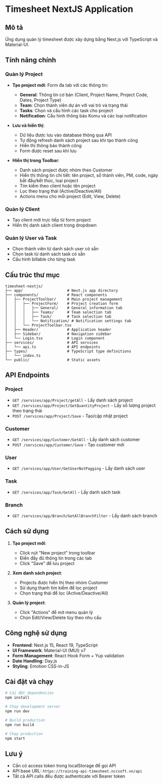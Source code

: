 # Timesheet NextJS Application

## Mô tả
Ứng dụng quản lý timesheet được xây dựng bằng Next.js với TypeScript và Material-UI.

## Tính năng chính

### Quản lý Project
- **Tạo project mới**: Form đa tab với các thông tin:
  - **General**: Thông tin cơ bản (Client, Project Name, Project Code, Dates, Project Type)
  - **Team**: Chọn thành viên dự án với vai trò và trạng thái
  - **Tasks**: Chọn và cấu hình các task cho project
  - **Notification**: Cấu hình thông báo Komu và các loại notification

- **Lưu và hiển thị**: 
  - Dữ liệu được lưu vào database thông qua API
  - Tự động refresh danh sách project sau khi tạo thành công
  - Hiển thị thông báo thành công
  - Form được reset sau khi lưu

- **Hiển thị trong Toolbar**:
  - Danh sách project được nhóm theo Customer
  - Hiển thị thông tin chi tiết: tên project, số thành viên, PM, code, ngày bắt đầu/kết thúc, loại project
  - Tìm kiếm theo client hoặc tên project
  - Lọc theo trạng thái (Active/Deactive/All)
  - Actions menu cho mỗi project (Edit, View, Delete)

### Quản lý Client
- Tạo client mới trực tiếp từ form project
- Hiển thị danh sách client trong dropdown

### Quản lý User và Task
- Chọn thành viên từ danh sách user có sẵn
- Chọn task từ danh sách task có sẵn
- Cấu hình billable cho từng task

## Cấu trúc thư mục

```
timesheet-nextjs/
├── app/                    # Next.js app directory
├── components/             # React components
│   ├── ProjectToolbar/     # Main project management
│   │   ├── ProjectForm/    # Project creation form
│   │   │   ├── General/    # General information tab
│   │   │   ├── Teams/      # Team selection tab
│   │   │   ├── Task/       # Task selection tab
│   │   │   └── Notification/ # Notification settings tab
│   │   └── ProjectToolbar.tsx
│   ├── Header/             # Application header
│   ├── Sidebar/            # Navigation sidebar
│   └── Login.tsx           # Login component
├── services/               # API services
│   └── api.ts              # API endpoints
├── types/                  # TypeScript type definitions
│   └── index.ts
└── public/                 # Static assets
```

## API Endpoints

### Project
- `GET /services/app/Project/getAll` - Lấy danh sách project
- `GET /services/app/Project/GetQuantityProject` - Lấy số lượng project theo trạng thái
- `POST /services/app/Project/Save` - Tạo/cập nhật project

### Customer
- `GET /services/app/Customer/GetAll` - Lấy danh sách customer
- `POST /services/app/Customer/Save` - Tạo customer mới

### User
- `GET /services/app/User/GetUserNotPagging` - Lấy danh sách user

### Task
- `GET /services/app/Task/GetAll` - Lấy danh sách task

### Branch
- `GET /services/app/Branch/GetAllBranchFilter` - Lấy danh sách branch

## Cách sử dụng

1. **Tạo project mới**:
   - Click nút "New project" trong toolbar
   - Điền đầy đủ thông tin trong các tab
   - Click "Save" để lưu project

2. **Xem danh sách project**:
   - Projects được hiển thị theo nhóm Customer
   - Sử dụng thanh tìm kiếm để lọc project
   - Chọn trạng thái để lọc (Active/Deactive/All)

3. **Quản lý project**:
   - Click "Actions" để mở menu quản lý
   - Chọn Edit/View/Delete tùy theo nhu cầu

## Công nghệ sử dụng

- **Frontend**: Next.js 15, React 19, TypeScript
- **UI Framework**: Material-UI (MUI) v7
- **Form Management**: React Hook Form + Yup validation
- **Date Handling**: Day.js
- **Styling**: Emotion CSS-in-JS

## Cài đặt và chạy

```bash
# Cài đặt dependencies
npm install

# Chạy development server
npm run dev

# Build production
npm run build

# Chạy production
npm start
```

## Lưu ý

- Cần có access token trong localStorage để gọi API
- API base URL: `https://training-api-timesheet.nccsoft.vn/api`
- Tất cả API calls đều được authenticate với Bearer token
